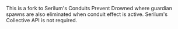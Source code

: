 This is a fork to Serilum's Conduits Prevent Drowned where guardian spawns are also eliminated when conduit effect is active.
Serilum's Collective API is not required.
